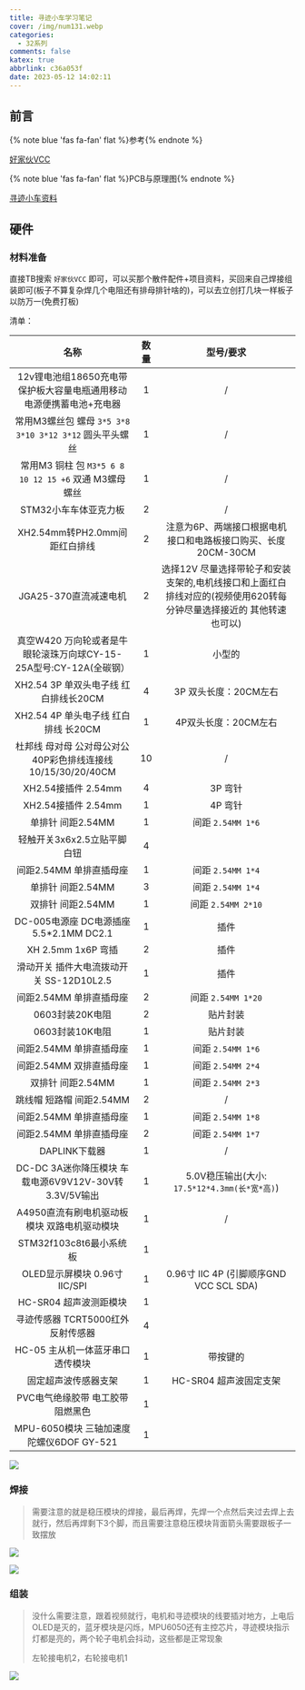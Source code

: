 ```yaml
---
title: 寻迹小车学习笔记
cover: /img/num131.webp
categories:
  - 32系列
comments: false
katex: true
abbrlink: c36a053f
date: 2023-05-12 14:02:11
---
```




## 前言

{% note blue 'fas fa-fan' flat %}参考{% endnote %}

[好家伙VCC](https://www.bilibili.com/video/BV16x4y1M7EN/?p=5&spm_id_from=333.1007.top_right_bar_window_history.content.click&vd_source=5fb3f08926cbdbc6d84b3f2bda38c0b1)

{% note blue 'fas fa-fan' flat %}PCB与原理图{% endnote %}

[寻迹小车资料](https://www.aliyundrive.com/s/AbkeU4peazT)



## 硬件

### 材料准备

直接TB搜索 `好家伙VCC` 即可，可以买那个散件配件+项目资料，买回来自己焊接组装即可(板子不算复杂焊几个电阻还有排母排针啥的)，可以去立创打几块一样板子以防万一(免费打板)

清单：

|                             名称                             | 数量 |                          型号/要求                           |
| :----------------------------------------------------------: | :--: | :----------------------------------------------------------: |
| 12v锂电池组18650充电带保护板大容量电瓶通用移动电源便携蓄电池+充电器 |  1   |                              /                               |
|   常用M3螺丝包 螺母  `3*5 3*8 3*10 3*12 3*12` 圆头平头螺丝   |  1   |                              /                               |
|   常用M3 铜柱 包  `M3*5 6 8 10 12 15 +6` 双通 M3螺母 螺丝    |  1   |                              /                               |
|                    STM32小车车体亚克力板                     |  2   |                              /                               |
|                XH2.54mm转PH2.0mm间距红白排线                 |  2   | 注意为6P、两端接口根据电机接口和电路板接口购买、长度20CM-30CM |
|                    JGA25-370直流减速电机                     |  2   | 选择12V  尽量选择带轮子和安装支架的,电机线接口和上面红白排线对应的(视频使用620转每分钟尽量选择接近的 其他转速也可以) |
| 真空W420  万向轮或者是牛眼轮滚珠万向球CY-15-25A型号:CY-12A(全碳钢） |  1   |                            小型的                            |
|            XH2.54 3P 单双头电子线  红白排线长20CM            |  4   |                    3P 双头长度：20CM左右                     |
|             XH2.54 4P 单头电子线 红白排线 长20CM             |  1   |                     4P双头长度：20CM左右                     |
| 杜邦线 母对母  公对母公对公40P彩色排线连接线10/15/30/20/40CM |  10  |                              /                               |
|                     XH2.54接插件  2.54mm                     |  4   |                           3P 弯针                            |
|                     XH2.54接插件  2.54mm                     |  1   |                           4P 弯针                            |
|                      单排针 间距2.54MM                       |  1   |                      间距 `2.54MM 1*6`                       |
|                 轻触开关3x6x2.5立贴平脚白钮                  |  4   |                                                              |
|                   间距2.54MM 单排直插母座                    |  1   |                      间距 `2.54MM 1*4`                       |
|                      单排针 间距2.54MM                       |  3   |                      间距 `2.54MM 1*4`                       |
|                      双排针 间距2.54MM                       |  1   |                      间距 `2.54MM 2*10`                      |
|           DC-005电源座  DC电源插座5.5*2.1MM DC2.1            |  1   |                             插件                             |
|                     XH 2.5mm 1x6P  弯插                      |  2   |                             插件                             |
|          滑动开关 插件大电流拨动开关  SS-12D10L2.5           |  1   |                             插件                             |
|                   间距2.54MM 单排直插母座                    |  2   |                      间距 `2.54MM 1*20`                      |
|                       0603封装20K电阻                        |  2   |                           贴片封装                           |
|                       0603封装10K电阻                        |  1   |                           贴片封装                           |
|                   间距2.54MM 单排直插母座                    |  1   |                      间距 `2.54MM 1*6`                       |
|                   间距2.54MM 双排直插母座                    |  1   |                      间距 `2.54MM 2*4`                       |
|                      双排针 间距2.54MM                       |  1   |                      间距 `2.54MM 2*3`                       |
|                   跳线帽 短路帽 间距2.54MM                   |  2   |                              /                               |
|                   间距2.54MM 单排直插母座                    |  1   |                      间距 `2.54MM 1*8`                       |
|                   间距2.54MM 单排直插母座                    |  2   |                      间距 `2.54MM 1*7`                       |
|                        DAPLINK下载器                         |  1   |                              /                               |
|    DC-DC 3A迷你降压模块  车载电源6V9V12V-30V转3.3V/5V输出    |  1   |        5.0V稳压输出(大小: `17.5*12*4.3mm(长*宽*高)`)         |
|        A4950直流有刷电机驱动板模块  双路电机驱动模块         |  1   |                              /                               |
|                   STM32f103c8t6最小系统板                    |  1   |                                                              |
|                OLED显示屏模块 0.96寸  IIC/SPI                |  1   |           0.96寸 IIC 4P  (引脚顺序GND VCC SCL SDA)           |
|                    HC-SR04 超声波测距模块                    |  1   |                                                              |
|              寻迹传感器  TCRT5000红外反射传感器              |  4   |                                                              |
|              HC-05  主从机一体蓝牙串口透传模块               |  1   |                           带按键的                           |
|                     固定超声波传感器支架                     |  1   |                    HC-SR04 超声波固定支架                    |
|              PVC电气绝缘胶带  电工胶带 阻燃黑色              |  1   |                                                              |
|          MPU-6050模块  三轴加速度陀螺仪6DOF GY-521           |  1   |                                                              |

![](https://image-1309791158.cos.ap-guangzhou.myqcloud.com/其他/QQ截图20230521140329.webp)



### 焊接

> 需要注意的就是稳压模块的焊接，最后再焊，先焊一个点然后夹过去焊上去就行，然后再焊剩下3个脚，而且需要注意稳压模块背面箭头需要跟板子一致摆放

![](https://image-1309791158.cos.ap-guangzhou.myqcloud.com/其他/QQ截图20230521154943.webp)

![](https://image-1309791158.cos.ap-guangzhou.myqcloud.com/其他/QQ截图20230521154952.webp)



### 组装

> 没什么需要注意，跟着视频就行，电机和寻迹模块的线要插对地方，上电后OLED是灭的，蓝牙模块是闪烁，MPU6050还有主控芯片，寻迹模块指示灯都是亮的，两个轮子电机会抖动，这些都是正常现象
>
> 左轮接电机2，右轮接电机1

![](https://image-1309791158.cos.ap-guangzhou.myqcloud.com/其他/QQ截图20230521175907.webp)